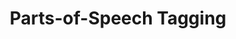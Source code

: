 ---
types: "word"

title: "Parts-of-Speech Tagging"

categories: ['']

tags: ['Parts', 'of', 'Speech', 'Tagging']

arabic: 'تعيين أقسام الكلام'
arabic2: 'تصنيف أقسام الكلام'

arexps: []

enwords: ['Parts-of-Speech Tagging']

enexps: []

arlexicons: 'ع'
arlexicons2: 'ص'

enlexicons: 'P'

authors: ['Ruqayya Roshdy']

translators: ['']

citations: 'مقدمة في حوسبة اللغة العربية'

sources: 'مركز الملك عبدالله بن عبدالعزيز الدولي لخدمة اللغة العربية'

word: "true"

slug: ""
---
